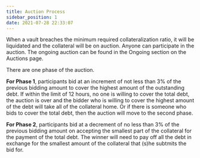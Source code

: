 ```yaml
---
title: Auction Process
sidebar_position: 1
date: 2021-07-28 22:33:07
---
```


When a vault breaches the minimum required collateralization ratio, it will be liquidated and the collateral will be on auction. Anyone can participate in the auction. The ongoing auction can be found in the Ongoing section on the Auctions page.

There are one phase of the auction.

**For Phase 1**, participants bid at an increment of not less than 3% of the previous bidding amount to cover the highest amount of the outstanding debt. If within the limit of 12 hours, no one is willing to cover the total debt, the auction is over and the bidder who is willing to cover the highest amount of the debt will take all of the collateral home. Or if there is someone who bids to cover the total debt, then the auction will move to the second phase.

**For Phase 2**, participants bid at a decrement of no less than 3% of the previous bidding amount on accepting the smallest part of the collateral for the payment of the total debt. The winner will need to pay off all the debt in exchange for the smallest amount of the collateral that (s)he subtmits the bid for.
